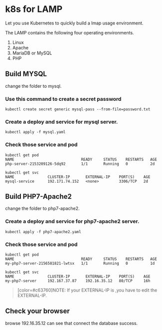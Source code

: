 # k8s for  LAMP

Let you use Kubernetes to quickly build a lmap usage environment.

The LAMP contains the following four operating environments.
1. Linux
2. Apache
3. MariaDB or MySQL
4. PHP
## Build MYSQL

change the folder to mysql.
### Use this command to create a secret password
```
kubectl create secret generic mysql-pass --from-file=password.txt
```
### Create a deploy and service for mysql server.
```
kubectl apply -f mysql.yaml
```
### Check those service and pod 
```
kubectl get pod
NAME                              READY     STATUS    RESTARTS   AGE
php-server-2153209126-5dq92       1/1       Running   0          2d

kubectl get svc
NAME               CLUSTER-IP       EXTERNAL-IP    PORT(S)    AGE
mysql-service      192.171.74.152   <none>         3306/TCP   2d
```
## Build PHP7-Apache2
change the folder to php7-apache2.
### Create a deploy and service for php7-apache2 server.
```
kubectl apply -f php7-apache2.yaml
```
### Check those service and pod 
```
kubectl get pod
NAME                              READY     STATUS    RESTARTS   AGE
my-php7-server-2156581821-lwtsx   1/1       Running   0          1d

kubectl get svc
NAME               CLUSTER-IP       EXTERNAL-IP    PORT(S)    AGE
my-php7-server     192.167.37.87    192.16.35.12   80/TCP     16h
```

> [color=#c63760]NOTE: 
> If your EXTERNAL-IP  is <none> ,you have to edit the  EXTERNAL-IP.
> 
## Check your browser 
browse 192.16.35.12 can see that connect the database success.
